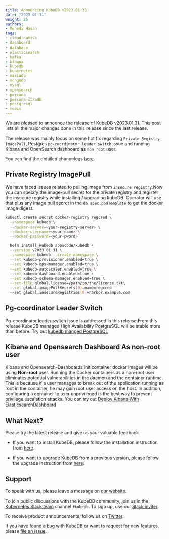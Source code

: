 ```yaml
---
title: Announcing KubeDB v2023.01.31
date: "2023-01-31"
weight: 25
authors:
- Mehedi Hasan
tags:
- cloud-native
- dashboard
- database
- elasticsearch
- kafka
- kibana
- kubedb
- kubernetes
- mariadb
- mongodb
- mysql
- opensearch
- percona
- percona-xtradb
- postgresql
- redis
---
```


We are pleased to announce the release of [KubeDB v2023.01.31](https://kubedb.com/docs/v2023.01.31/setup/). This post lists all the major changes done in this release since the last release.

The release was mainly focus on some hot fix regarding `Private Registry ImagePull`, Postgres `pg-coordinator leader switch` issue and running Kibana and OpenSearch dashboard as `non root` user.

You can find the detailed changelogs [here](https://github.com/kubedb/CHANGELOG/blob/master/releases/v2023.01.31/README.md).

## Private Registry ImagePull

We have faced issues related to pulling image from `insecure registry`.Now you can specify the image-pull secret for the private registry and register the insecure registry while installing / upgrading kubeDB.
Operator will use that plus any image pull secret in the `db.spec.podTemplate` to get the docker image digest.

```bash
kubectl create secret docker-registry regcred \
  --namespace kubedb \
  --docker-server=<your-registry-server> \
  --docker-username=<your-name> \
  --docker-password=<your-pword>
```

```bash
  helm install kubedb appscode/kubedb \
  --version v2023.01.31 \
  --namespace kubedb --create-namespace \
  --set kubedb-provisioner.enabled=true \
  --set kubedb-ops-manager.enabled=true \
  --set kubedb-autoscaler.enabled=true \
  --set kubedb-dashboard.enabled=true \
  --set kubedb-schema-manager.enabled=true \
  --set-file global.license=/path/to/the/license.txt\
  --set global.imagePullSecrets[0].name=regcred
  --set global.insecureRegistries[0]=harbor.example.com
```

## Pg-coordinator Leader Switch

Pg-coordinator leader switch issue is addressed in this release.From this release KubeDB managed High Availability PostgreSQL will be stable more than before. Try out [kubedb manged PostgreSQL](https://kubedb.com/docs/v2023.01.31/guides/proxysql/concepts/proxysql/)

## Kibana and Opensearch Dashboard As non-root user

Kibana and Opensearch-Dashboards init container docker images will be using **Non-root** user. Running the Docker containers as a non-root user eliminates potential vulnerabilities in the daemon and the container runtime.
This is because if a user manages to break out of the application running as root in the container, he may gain root user access on the host. In addition, configuring a container to user unprivileged is the best way to prevent privilege escalation attacks. You can try out [Deploy Kibana With ElasticsearchDashboard
](https://kubedb.com/docs/v2023.01.31/guides/elasticsearch/elasticsearch-dashboard/kibana/)

## What Next?

Please try the latest release and give us your valuable feedback.

- If you want to install KubeDB, please follow the installation instruction from [here](https://kubedb.com/docs/v2023.01.31/setup).

- If you want to upgrade KubeDB from a previous version, please follow the upgrade instruction from [here](https://kubedb.com/docs/v2023.01.31/setup/upgrade/).

## Support

To speak with us, please leave a message on [our website](https://appscode.com/contact/).

To join public discussions with the KubeDB community, join us in the [Kubernetes Slack team](https://kubernetes.slack.com/messages/C8149MREV/) channel `#kubedb`. To sign up, use our [Slack inviter](http://slack.kubernetes.io/).

To receive product announcements, follow us on [Twitter](https://twitter.com/KubeDB).

If you have found a bug with KubeDB or want to request for new features, please [file an issue](https://github.com/kubedb/project/issues/new).
